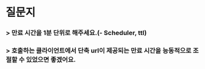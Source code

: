 # 질문지

### > 만료 시간을 1분 단위로 해주세요.(- Scheduler, ttl)
### > 호출하는 클라이언트에서 단축 url이 제공되는 만료 시간을 능동적으로 조절할 수 있었으면 좋겠어요.